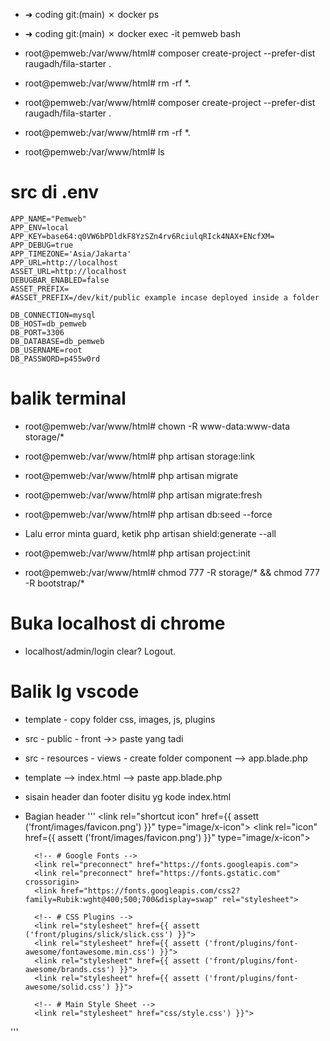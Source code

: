 - ➜  coding git:(main) ✗ docker ps
- ➜  coding git:(main) ✗ docker exec -it pemweb bash
- root@pemweb:/var/www/html# composer create-project --prefer-dist raugadh/fila-starter .

- root@pemweb:/var/www/html# rm -rf *.
- root@pemweb:/var/www/html# composer create-project --prefer-dist raugadh/fila-starter .

- root@pemweb:/var/www/html# rm -rf *.
- root@pemweb:/var/www/html# ls

# src di .env
    APP_NAME="Pemweb"
    APP_ENV=local
    APP_KEY=base64:q0VW6bPDldkF8YzSZn4rv6RciulqRIck4NAX+ENcfXM=
    APP_DEBUG=true
    APP_TIMEZONE='Asia/Jakarta'
    APP_URL=http://localhost
    ASSET_URL=http://localhost
    DEBUGBAR_ENABLED=false
    ASSET_PREFIX=
    #ASSET_PREFIX=/dev/kit/public example incase deployed inside a folder

    DB_CONNECTION=mysql
    DB_HOST=db_pemweb
    DB_PORT=3306
    DB_DATABASE=db_pemweb
    DB_USERNAME=root
    DB_PASSWORD=p455w0rd

# balik terminal
- root@pemweb:/var/www/html# chown -R www-data:www-data storage/*
- root@pemweb:/var/www/html# php artisan storage:link

- root@pemweb:/var/www/html# php artisan migrate
- root@pemweb:/var/www/html# php artisan migrate:fresh

- root@pemweb:/var/www/html# php artisan db:seed --force
- Lalu error minta guard, ketik php artisan shield:generate --all
- root@pemweb:/var/www/html# php artisan project:init
- root@pemweb:/var/www/html# chmod 777 -R storage/* && chmod 777 -R bootstrap/*

# Buka localhost di chrome
- localhost/admin/login
clear? Logout.

# Balik lg vscode
- template - copy folder css, images, js, plugins
- src - public - front ->> paste yang tadi
- src - resources - views - create folder component --> app.blade.php 
- template --> index.html --> paste app.blade.php
- sisain header dan footer disitu yg kode index.html
- Bagian header
'''
        <head>
        <meta charset="utf-8">
        <title>{{ $title ?? 'Pemweb' }} </title>
        <meta name="viewport" content="width=device-width, initial-scale=1, maximum-scale=5">
        <meta name="description" content="This is meta description">
        <meta name="author" content="Themefisher">
        <link rel="shortcut icon" href={{ assett ('front/images/favicon.png') }}" type="image/x-icon">
        <link rel="icon" href={{ assett ('front/images/favicon.png') }}" type="image/x-icon">

        <!-- # Google Fonts -->
        <link rel="preconnect" href="https://fonts.googleapis.com">
        <link rel="preconnect" href="https://fonts.gstatic.com" crossorigin>
        <link href="https://fonts.googleapis.com/css2?family=Rubik:wght@400;500;700&display=swap" rel="stylesheet">

        <!-- # CSS Plugins -->
        <link rel="stylesheet" href={{ assett ('front/plugins/slick/slick.css') }}">
        <link rel="stylesheet" href={{ assett ('front/plugins/font-awesome/fontawesome.min.css') }}">
        <link rel="stylesheet" href={{ assett ('front/plugins/font-awesome/brands.css') }}">
        <link rel="stylesheet" href={{ assett ('front/plugins/font-awesome/solid.css') }}">

        <!-- # Main Style Sheet -->
        <link rel="stylesheet" href="css/style.css') }}">
    </head>
'''